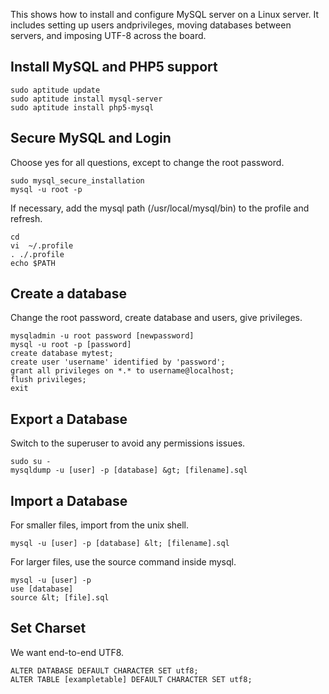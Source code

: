 This shows how to install and configure MySQL server on a Linux server. It includes setting up users andprivileges, moving databases between servers, and imposing UTF-8 across the board.

## Install MySQL and PHP5 support

    sudo aptitude update
    sudo aptitude install mysql-server
    sudo aptitude install php5-mysql

## Secure MySQL and Login

Choose yes for all questions, except to change the root password.

    sudo mysql_secure_installation
    mysql -u root -p

If necessary, add the mysql path (/usr/local/mysql/bin) to the profile and refresh.

    cd
    vi  ~/.profile
    . ./.profile
    echo $PATH

## Create a database

Change the root password, create database and users, give privileges.

    mysqladmin -u root password [newpassword]
    mysql -u root -p [password]
    create database mytest;
    create user 'username' identified by 'password';
    grant all privileges on *.* to username@localhost;
    flush privileges;
    exit

## Export a Database

Switch to the superuser to avoid any permissions issues.

    sudo su -
    mysqldump -u [user] -p [database] &gt; [filename].sql

## Import a Database

For smaller files, import from the unix shell.

    mysql -u [user] -p [database] &lt; [filename].sql

For larger files, use the source command inside mysql.

    mysql -u [user] -p
    use [database]
    source &lt; [file].sql

## Set Charset

We want end-to-end UTF8.

    ALTER DATABASE DEFAULT CHARACTER SET utf8;
    ALTER TABLE [exampletable] DEFAULT CHARACTER SET utf8;
